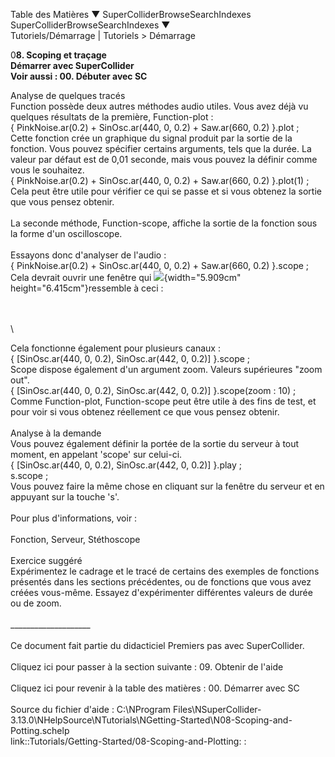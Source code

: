 Table des Matières ▼ SuperColliderBrowseSearchIndexes\
SuperColliderBrowseSearchIndexes ▼\
Tutoriels/Démarrage \| Tutoriels \> Démarrage

0**8. Scoping et traçage\
Démarrer avec SuperCollider\
Voir aussi : 00. Débuter avec SC**

Analyse de quelques tracés\
Function possède deux autres méthodes audio utiles. Vous avez déjà vu
quelques résultats de la première, Function-plot :\
{ PinkNoise.ar(0.2) + SinOsc.ar(440, 0, 0.2) + Saw.ar(660, 0.2) }.plot
;\
Cette fonction crée un graphique du signal produit par la sortie de la
fonction. Vous pouvez spécifier certains arguments, tels que la durée.
La valeur par défaut est de 0,01 seconde, mais vous pouvez la définir
comme vous le souhaitez.\
{ PinkNoise.ar(0.2) + SinOsc.ar(440, 0, 0.2) + Saw.ar(660, 0.2)
}.plot(1) ;\
Cela peut être utile pour vérifier ce qui se passe et si vous obtenez la
sortie que vous pensez obtenir.\
\
La seconde méthode, Function-scope, affiche la sortie de la fonction
sous la forme d\'un oscilloscope.\
\
Essayons donc d\'analyser de l\'audio :\
{ PinkNoise.ar(0.2) + SinOsc.ar(440, 0, 0.2) + Saw.ar(660, 0.2) }.scope
;\
Cela devrait ouvrir une fenêtre qui
![](Pictures/100000010000010C000001239C5805839EDA0006.png){width="5.909cm"
height="6.415cm"}ressemble à ceci :

\
\
\

Cela fonctionne également pour plusieurs canaux :\
{ \[SinOsc.ar(440, 0, 0.2), SinOsc.ar(442, 0, 0.2)\] }.scope ;\
Scope dispose également d\'un argument zoom. Valeurs supérieures \"zoom
out\".\
{ \[SinOsc.ar(440, 0, 0.2), SinOsc.ar(442, 0, 0.2)\] }.scope(zoom : 10)
;\
Comme Function-plot, Function-scope peut être utile à des fins de test,
et pour voir si vous obtenez réellement ce que vous pensez obtenir.\
\
Analyse à la demande\
Vous pouvez également définir la portée de la sortie du serveur à tout
moment, en appelant \'scope\' sur celui-ci.\
{ \[SinOsc.ar(440, 0, 0.2), SinOsc.ar(442, 0, 0.2)\] }.play ;\
s.scope ;\
Vous pouvez faire la même chose en cliquant sur la fenêtre du serveur et
en appuyant sur la touche \'s\'.\
\
Pour plus d\'informations, voir :\
\
Fonction, Serveur, Stéthoscope\
\
Exercice suggéré\
Expérimentez le cadrage et le tracé de certains des exemples de
fonctions présentés dans les sections précédentes, ou de fonctions que
vous avez créées vous-même. Essayez d\'expérimenter différentes valeurs
de durée ou de zoom.\
\
\_\_\_\_\_\_\_\_\_\_\_\_\_\_\_\_\_\_\_\_\
\
Ce document fait partie du didacticiel Premiers pas avec SuperCollider.\
\
Cliquez ici pour passer à la section suivante : 09. Obtenir de l\'aide\
\
Cliquez ici pour revenir à la table des matières : 00. Démarrer avec SC\
\
Source du fichier d\'aide : C:\\NProgram
Files\\NSuperCollider-3.13.0\\NHelpSource\\NTutorials\\NGetting-Started\\N08-Scoping-and-Potting.schelp\
link::Tutorials/Getting-Started/08-Scoping-and-Plotting: :
